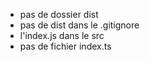 - pas de dossier dist
- pas de dist dans le .gitignore
- l'index.js dans le src
- pas de fichier index.ts